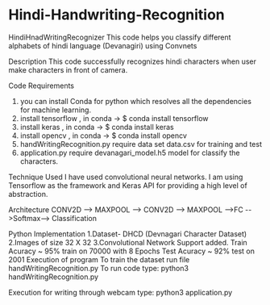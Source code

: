 # Hindi-Handwriting-Recognition
HindiHnadWritingRecognizer
This code helps you classify different alphabets of hindi language (Devanagiri) using Convnets

Description
This code successfully recognizes hindi characters when user make characters in front of camera.

Code Requirements
1. you can install Conda for python which resolves all the dependencies for machine learning.
2. install tensorflow , in conda -> $ conda install tensorflow 
3. install keras , in conda -> $ conda install keras
4. install opencv , in conda -> $ conda install opencv
5. handWritingRecognition.py require data set data.csv for training and test
6. application.py require devanagari_model.h5 model for classify the characters.

Technique Used
I have used convolutional neural networks. I am using Tensorflow as the framework and Keras API for providing a high level of abstraction.

Architecture
CONV2D --> MAXPOOL --> CONV2D --> MAXPOOL -->FC -->Softmax--> Classification

Python Implementation
1.Dataset- DHCD (Devnagari Character Dataset)
2.Images of size 32 X 32
3.Convolutional Network Support added.
Train Acuracy ~ 95%
train on 70000 with 8 Epochs
Test Acuracy ~ 92%
test on 2001
Execution of program
To train the dataset run file handWritingRecognition.py
To run code type: python3 handWritingRecognition.py

Execution for writing through webcam
type: python3 application.py
